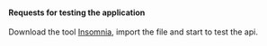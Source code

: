 #### Requests for testing the application

Download the tool [Insomnia](https://insomnia.rest/), import the file and start to test the api.

